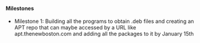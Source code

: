 #### Milestones
- Milestone 1: Building all the programs to obtain .deb files and creating an APT repo that can maybe accessed by a URL like apt.thenewboston.com and adding all the packages to it by January 15th

